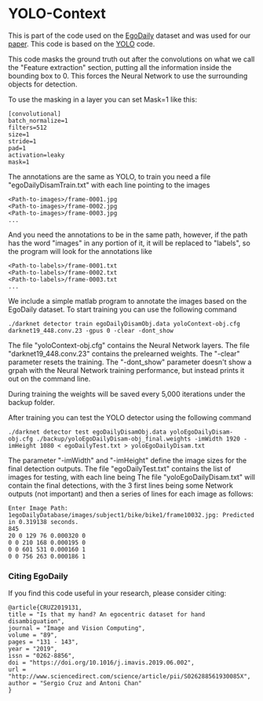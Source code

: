 # YOLO-Context
This is part of the code used on the [EgoDaily](https://github.com/sercruzg/EgoDaily) dataset and was used for our [paper](https://doi.org/10.1016/j.imavis.2019.06.002). This code is based on the [YOLO](https://github.com/pjreddie/darknet) code.

This code masks the ground truth out after the convolutions on what we call the "Feature extraction" section, putting all the information inside the bounding box to 0. This forces the Neural Network to use the surrounding objects for detection.

To use the masking in a layer you can set Mask=1 like this:

```
[convolutional]
batch_normalize=1
filters=512
size=1
stride=1
pad=1
activation=leaky
mask=1
```
The annotations are the same as YOLO, to train you need a file "egoDailyDisamTrain.txt" with each line pointing to the images 

```
<Path-to-images>/frame-0001.jpg
<Path-to-images>/frame-0002.jpg
<Path-to-images>/frame-0003.jpg
...
```

And you need the annotations to be in the same path, however, if the path has the word "images" in any portion of it, it will be replaced to "labels", so the program will look for the annotations like 

```
<Path-to-labels>/frame-0001.txt
<Path-to-labels>/frame-0002.txt
<Path-to-labels>/frame-0003.txt
...
```

We include a simple matlab program to annotate the images based on the EgoDaily dataset.
To start training you can use the following command

```
./darknet detector train egoDailyDisamObj.data yoloContext-obj.cfg darknet19_448.conv.23 -gpus 0 -clear -dont_show
```

The file "yoloContext-obj.cfg" contains the Neural Network layers. The file "darknet19_448.conv.23" contains the prelearned weights. The "-clear" parameter resets the training. The "-dont_show" parameter doesn't show a grpah with the Neural Network training performance, but instead prints it out on the command line. 

During training the weights will be saved every 5,000 iterations under the backup folder.

After training you can test the YOLO detector using the following command

```
./darknet detector test egoDailyDisamObj.data yoloEgoDailyDisam-obj.cfg ./backup/yoloEgoDailyDisam-obj_final.weights -imWidth 1920 -imHeight 1080 < egoDailyTest.txt > yoloEgoDailyDisam.txt
```

The parameter "-imWidth" and "-imHeight" define the image sizes for the final detection outputs. The file "egoDailyTest.txt" contains the list of images for testing, with each line being
The file "yoloEgoDailyDisam.txt" will contain the final detections, with the 3 first lines being some Network outputs (not important) and then a series of lines for each image as follows:

```
Enter Image Path: 1egoDailyDatabase/images/subject1/bike/bike1/frame10032.jpg: Predicted in 0.319138 seconds.
845
20 0 129 76 0.000320 0
0 0 210 168 0.000195 0
0 0 601 531 0.000160 1
0 0 756 263 0.000186 1
```

### Citing EgoDaily
If you find this code useful in your research, please consider citing:
```
@article{CRUZ2019131,
title = "Is that my hand? An egocentric dataset for hand disambiguation",
journal = "Image and Vision Computing",
volume = "89",
pages = "131 - 143",
year = "2019",
issn = "0262-8856",
doi = "https://doi.org/10.1016/j.imavis.2019.06.002",
url = "http://www.sciencedirect.com/science/article/pii/S026288561930085X",
author = "Sergio Cruz and Antoni Chan"
}
```
